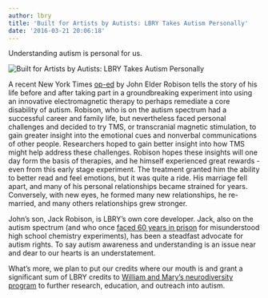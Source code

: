 ```yaml
---
author: lbry
title: 'Built for Artists by Autists: LBRY Takes Autism Personally'
date: '2016-03-21 20:06:18'
---
```


Understanding autism is personal for us.

![Built for Artists by Autists: LBRY Takes Autism Personally](http://i.imgur.com/gDip22e.jpg)

A recent New York Times [op-ed](http://well.blogs.nytimes.com/2016/03/18/an-experimental-autism-treatment-cost-me-my-marriage/) by John Elder Robison tells the story of his life before and after taking part in a groundbreaking experiment into using an innovative electromagnetic therapy to perhaps remediate a core disability of autism. Robison, who is on the autism spectrum had a successful career and family life, but nevertheless faced personal challenges and decided to try TMS, or transcranial magnetic stimulation, to gain greater insight into the emotional cues and nonverbal communications of other people. Researchers hoped to  gain better insight into how TMS might help address these challenges. Robison hopes these insights will one day form the basis of therapies, and he himself experienced great rewards - even from this early stage experiment. The treatment granted him the ability to better read and feel emotions, but it was quite a ride. His marriage fell apart, and many of his personal relationships became strained for years. Conversely, with new eyes, he formed many new relationships, he re-married, and many others relationships grew stronger.

John’s son, Jack Robison, is LBRY’s own core developer. Jack, also on the autism spectrum (and who once [faced 60 years in prison](http://blog.lbry.io/jack-robison-escaped-60-years-in-prison-now-hes-revolutionizing-the-internet/) for misunderstood high school chemistry experiments), has been a steadfast advocate for autism rights. To say autism awareness and understanding is an issue near and dear to our hearts is an understatement.

What’s more, we plan to put our credits where our mouth is and grant a significant sum of LBRY credits to [William and Mary’s neurodiversity program](http://www.wm.edu/sites/neurodiversity/) to further research, education, and outreach into autism.
